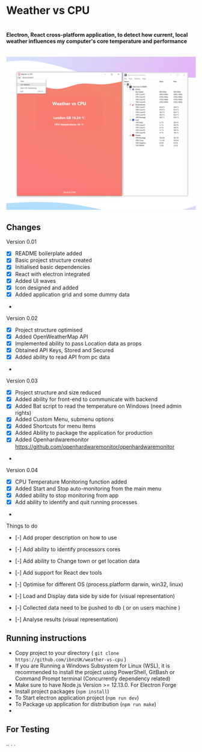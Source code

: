
# Weather vs CPU <h1>


#### Electron, React cross-platform application, to detect how current, local weather influences my computer's core temperature and performance <h6>


![Preview](src/assets/screenshot.png)
- 
## Changes

Version 0.01
- [x] README boilerplate added
- [x] Basic project structure created
- [x] Initialised basic dependencies 
- [x] React with electron integrated
- [x] Added UI waves
- [x] Icon designed and added
- [x] Added application grid and some dummy data
* 
Version 0.02
- [x] Project structure optimised 
- [x] Added OpenWeatherMap API 
- [x] Implemented ability to pass Location data as props
- [x] Obtained API Keys, Stored and Secured
- [x] Added ability to read API from pc data

* 
Version 0.03
- [x] Project structure and size reduced
- [x] Added ability for front-end to communicate with backend 
- [x] Added Bat script to read the temperature on Windows (need admin rights)
- [x] Added Custom Menu, submenu options
- [x] Added Shortcuts for menu items
- [x] Added Ability to package the application for production
- [x] Added Openhardwaremonitor https://github.com/openhardwaremonitor/openhardwaremonitor
* 
Version 0.04
- [x] CPU Temperature Monitoring function added
- [x] Added Start and Stop auto-monitoring from the main menu
- [x] Added ability to stop monitoring from app
- [x] Add ability to identify and quit running processes 

* 
Things to do
- [-] Add proper description on how to use
- [-] Add ability to identify processors cores
- [-] Add ability to Change town or get location data
- [-] Add support for React dev tools

- [-] Optimise for different OS (process.platform darwin, win32, linux)
- [-] Load and Display data side by side for (visual representation)
- [-] Collected data need to be pushed to db ( or on users machine )
- [-] Analyse results (visual representation)





## Running instructions
* Copy project to your directory ( `git clone https://github.com/ibnzUK/weather-vs-cpu` )
* If you are Running a Windows Subsystem for Linux (WSL), it is recommended to install the project using PowerShell, GitBash or Command Prompt terminal (Concurrently dependency related) 
* Make sure to have Node.js Version >= 12.13.0. For Electron Forge 
* Install project packages (`npm install`)
* To Start electron application project (`npm run dev`)
* To Package up application for distribution (`npm run make`) 
* 

## For Testing
..
.
.


   

## 
